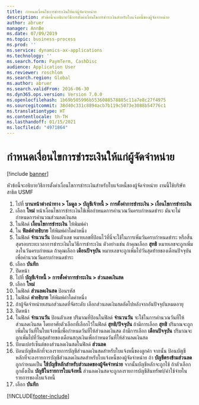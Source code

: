 ```yaml
---
title: กำหนดเงื่อนไขการชำระเงินให้แก่ผู้จัดจำหน่าย
description: หัวข้อนี้จะอธิบายวิธีการตั้งค่าเงื่อนไขการชำระเงินสำหรับใบแจ้งหนี้ของผู้จัดจำหน่าย
author: abruer
manager: AnnBe
ms.date: 07/09/2019
ms.topic: business-process
ms.prod: ''
ms.service: dynamics-ax-applications
ms.technology: ''
ms.search.form: PaymTerm, CashDisc
audience: Application User
ms.reviewer: roschlom
ms.search.region: Global
ms.author: abruer
ms.search.validFrom: 2016-06-30
ms.dyn365.ops.version: Version 7.0.0
ms.openlocfilehash: 1b69b505996b5536088578885c11a7e8c27f4975
ms.sourcegitcommit: 38d40c331c8894acb7b119c5073e3088b54776c1
ms.translationtype: HT
ms.contentlocale: th-TH
ms.lasthandoff: 01/15/2021
ms.locfileid: "4971864"
---
```

# <a name="define-vendor-payment-terms"></a>กำหนดเงื่อนไขการชำระเงินให้แก่ผู้จัดจำหน่าย

[!include [banner](../../includes/banner.md)]

หัวข้อนี้จะอธิบายวิธีการตั้งค่าเงื่อนไขการชำระเงินสำหรับใบแจ้งหนี้ของผู้จัดจำหน่าย งานนี้ใช้บริษัทสาธิต USMF 

1. ไปที่ **บานหน้าต่างนำทาง > โมดูล > บัญชีเจ้าหนี้ > การตั้งค่าการชำระเงิน > เงื่อนไขการชำระเงิน**
2. เลือก **ใหม่** หน้าเงื่อนไขการชำระเงินใช้เพื่อกำหนดการคำนวณวันครบกำหนดชำระ  มันจะไม่กำหนดการคำนวณส่วนลดเงินสด  
3. ในฟิลด์ **เงื่อนไขการชำระเงิน** ให้พิมพ์ค่า
4. ใน **ฟิลด์คำอธิบาย** ให้พิมพ์ค่าใดค่าหนึ่ง
5. ในฟิลด์ **จำนวนวัน** ป้อนตัวเลข หมายเลขที่ป้อนไว้ที่นี่จะใช้ในการเพิ่มวันครบกำหนดชำระ หรือสิ้นสุดรอบระยะเวลาการชำระเงินในวิธีการชำระเงิน  ตัวอย่างเช่น ถ้าคุณเลือก **สุทธิ** หมายเลขจะถูกเพิ่มลงในวันครบกำหนด ถ้าคุณเลือก **เดือนปัจจุบัน** หมายเลขจะถูกเพิ่มไปวันสุดท้ายของเดือนปัจจุบันเพื่อคำนวณวันครบกำหนดชำระ  
6. เลือก **บันทึก**
7. ปิดหน้า
8. ไปที่ **บัญชีเจ้าหนี้ > การตั้งค่าการชำระเงิน > ส่วนลดเงินสด**
9. เลือก **ใหม่**
10. ในฟิลด์ **ส่วนลดเงินสด** ป้อนรหัส
11. ในฟิลด์ **คำอธิบาย** ให้พิมพ์ค่าใดค่าหนึ่ง
12. ถ้าผู้จัดจำหน่ายเสนอส่วนลดที่จัดระดับ เลือกส่วนลดเงินสดถัดไปหลังจากอันปัจจุบันหมดอายุ
13. ปิดหน้า
14. ในฟิลด์ **จำนวนวัน** ป้อนตัวเลข ปริมาณที่ป้อนในฟิลด์ **จำนวนวัน** จะใช้ในการคำนวณวันที่ให้ส่วนลดเงินสด โดยอาศัยตัวเลือกที่เลือกไว้ในฟิลด์ **สุทธิ/ปัจจุบัน** ถ้ามีการเลือก **สุทธิ** ปริมาณจะถูกเพิ่มในวันที่ในใบแจ้งหนี้เพื่อกำหนดวันที่ให้ส่วนลดเงินสด ถ้ามีการเลือก **เดือนปัจจุบัน** ปริมาณจะถูกเพิ่มไปที่วันสุดท้ายของเดือนสกุลเงินเพื่อกำหนดวันที่ให้ส่วนลดเงินสด  
15. ป้อนเปอร์เซ็นต์ของส่วนลดเงินสดในฟิลด์ **ส่วนลด** 
16. ป้อนบัญชีหลักที่จะลงรายการบัญชีส่วนลดเงินสดสำหรับใบแจ้งหนี้ของลูกค้า จากนั้น ป้อนบัญชีหลักที่จะลงรายการบัญชีส่วนลดเงินสดสำหรับใบแจ้งหนี้ของผู้จัดจำหน่าย ถ้า **บัญชีตรงข้ามส่วนลด** ถูกกำหนดเป็น **ใช้บัญชีหลักสำหรับส่วนลดของผู้จัดจำหน่าย** จากนั้นบัญชีหลักจะถูกใช้ ถ้าตัวเลือกถูกตั้งเป็น **บัญชีในรายการใบแจ้งหนี้** ส่วนลดเงินสดจะถูกลงรายการบัญชีสินทรัพย์/ค่าใช้จ่ายในรายการของใบแจ้งหนี้  
17. เลือก **บันทึก**



[!INCLUDE[footer-include](../../../includes/footer-banner.md)]